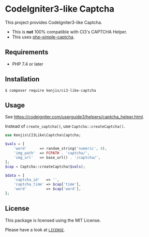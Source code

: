 # CodeIgniter3-like Captcha

This project provides CodeIgniter3-like Captcha.

- This is **not** 100% compatible with CI3's CAPTCHA Helper.
- This uses [php-simple-captcha](https://codeberg.org/S1SYPHOS/php-simple-captcha).

## Requirements

- PHP 7.4 or later

## Installation

```sh-session
$ composer require kenjis/ci3-like-captcha
```

## Usage

See <https://codeigniter.com/userguide3/helpers/captcha_helper.html>.

Instead of `create_captcha()`, use `Captcha::createCaptcha()`.

```php
use Kenjis\CI3Like\Captcha\Captcha;

$vals = [
    'word'      => random_string('numeric', 4),
    'img_path'  => FCPATH . 'captcha/',
    'img_url'   => base_url() . '/captcha/',
];
$cap = Captcha::createCaptcha($vals);

$data = [
    'captcha_id'   => '',
    'captcha_time' => $cap['time'],
    'word'         => $cap['word'],
];
```

## License

This package is licensed using the MIT License.

Please have a look at [`LICENSE`](LICENSE).
